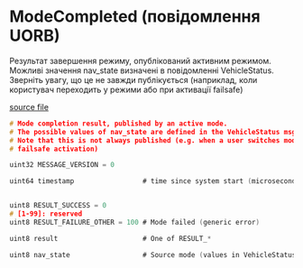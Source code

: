# ModeCompleted (повідомлення UORB)

Результат завершення режиму, опублікований активним режимом.
Можливі значення nav_state визначені в повідомленні VehicleStatus.
Зверніть увагу, що це не завжди публікується (наприклад, коли користувач переходить у режими або при активації failsafe)

[source file](https://github.com/PX4/PX4-Autopilot/blob/main/msg/versioned/ModeCompleted.msg)

```c
# Mode completion result, published by an active mode.
# The possible values of nav_state are defined in the VehicleStatus msg.
# Note that this is not always published (e.g. when a user switches modes or on
# failsafe activation)

uint32 MESSAGE_VERSION = 0

uint64 timestamp				 # time since system start (microseconds)


uint8 RESULT_SUCCESS = 0
# [1-99]: reserved
uint8 RESULT_FAILURE_OTHER = 100 # Mode failed (generic error)

uint8 result                     # One of RESULT_*

uint8 nav_state                  # Source mode (values in VehicleStatus)

```

